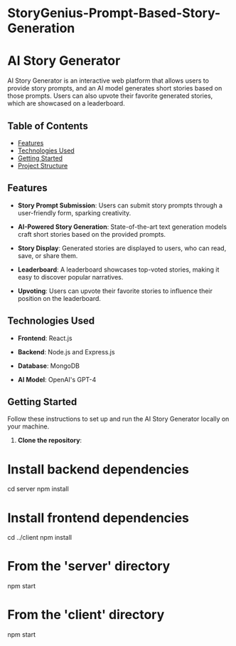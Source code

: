 # StoryGenius-Prompt-Based-Story-Generation
# AI Story Generator

AI Story Generator is an interactive web platform that allows users to provide story prompts, and an AI model generates short stories based on those prompts. Users can also upvote their favorite generated stories, which are showcased on a leaderboard.

## Table of Contents

- [Features](#features)
- [Technologies Used](#technologies-used)
- [Getting Started](#getting-started)
- [Project Structure](#project-structure)

## Features

- **Story Prompt Submission**: Users can submit story prompts through a user-friendly form, sparking creativity.

- **AI-Powered Story Generation**: State-of-the-art text generation models craft short stories based on the provided prompts.

- **Story Display**: Generated stories are displayed to users, who can read, save, or share them.

- **Leaderboard**: A leaderboard showcases top-voted stories, making it easy to discover popular narratives.

- **Upvoting**: Users can upvote their favorite stories to influence their position on the leaderboard.

## Technologies Used

- **Frontend**: React.js

- **Backend**: Node.js and Express.js

- **Database**: MongoDB
  
- **AI Model**: OpenAI's  GPT-4

## Getting Started

Follow these instructions to set up and run the AI Story Generator locally on your machine.

1. **Clone the repository**:

  # Install backend dependencies
cd server
npm install

# Install frontend dependencies
cd ../client
npm install
# From the 'server' directory
npm start
# From the 'client' directory
npm start

